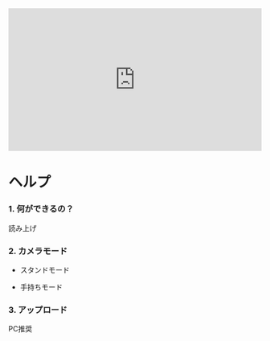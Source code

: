 <div style="position:relative; height:0; padding-bottom:56.25%; margin-bottom:40px;">
<iframe style="position:absolute; width:100%; height:100%; top:0; left:0;" width="700" height="394" src="https://www.youtube.com/embed/XC9nujlDSUs?controls=1&autoplay=1&showinfo=0&rel=0&modestbranding=1&fs=0" frameborder="0" allow="autoplay; encrypted-media" allowfullscreen></iframe>
</div>

# ヘルプ

### 1. 何ができるの？
読み上げ

### 2. カメラモード
* スタンドモード
    
* 手持ちモード

### 3. アップロード
PC推奨